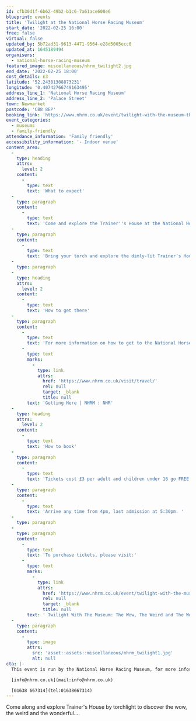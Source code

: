 ```yaml
---
id: cfb30d1f-6b62-49b2-b1c6-7a61ace608e6
blueprint: events
title: 'Twilight at the National Horse Racing Museum'
start_date: '2022-02-25 16:00'
free: false
virtual: false
updated_by: 5b72ad31-9613-4471-9564-e28d5005ecc0
updated_at: 1645189494
organisers:
  - national-horse-racing-museum
featured_image: miscellaneous/nhrm_twilight2.jpg
end_date: '2022-02-25 18:00'
cost_details: £3
latitude: '52.24381308873231'
longitude: '0.40742766749163495'
address_line_1: 'National Horse Racing Museum'
address_line_2: 'Palace Street'
town: Newmarket
postcode: 'CB8 8EP'
booking_link: 'https://www.nhrm.co.uk/event/twilight-with-the-museum-the-wow-the-weird-and-the-wonderful/'
event_categories:
  - museums
  - family-friendly
attendance_information: 'Family friendly'
accessibility_information: '- Indoor venue'
content_area:
  -
    type: heading
    attrs:
      level: 2
    content:
      -
        type: text
        text: 'What to expect'
  -
    type: paragraph
    content:
      -
        type: text
        text: 'Come and explore the Trainer''s House at the National Horse Racing Museum in darkness. '
  -
    type: paragraph
    content:
      -
        type: text
        text: 'Bring your torch and explore the dimly-lit Trainer’s House Galleries with our special Twilight Trail as you search for the weirdest objects in our collection. Discover the wow, the weird and the wonderful, vote for the weirdest object of all, then take a close-up peek at some unusual sights through our special microscopes. Be curious! Be surprsed! Be amazed!This event is part of the University of Cambridge Museums’ Twilight initiative.'
  -
    type: paragraph
  -
    type: heading
    attrs:
      level: 2
    content:
      -
        type: text
        text: 'How to get there'
  -
    type: paragraph
    content:
      -
        type: text
        text: 'For more information on how to get to the National Horse Racing Museum, where to park or how to access  the museum by public transport please visit: '
      -
        type: text
        marks:
          -
            type: link
            attrs:
              href: 'https://www.nhrm.co.uk/visit/travel/'
              rel: null
              target: _blank
              title: null
        text: 'Getting Here | NHRM : NHR'
  -
    type: heading
    attrs:
      level: 2
    content:
      -
        type: text
        text: 'How to book'
  -
    type: paragraph
    content:
      -
        type: text
        text: 'Tickets cost £3 per adult and children under 16 go FREE.'
  -
    type: paragraph
    content:
      -
        type: text
        text: 'Arrive any time from 4pm, last admission at 5:30pm. '
  -
    type: paragraph
  -
    type: paragraph
    content:
      -
        type: text
        text: 'To purchase tickets, please visit:'
      -
        type: text
        marks:
          -
            type: link
            attrs:
              href: 'https://www.nhrm.co.uk/event/twilight-with-the-museum-the-wow-the-weird-and-the-wonderful/'
              rel: null
              target: _blank
              title: null
        text: ' Twilight With The Museum: The Wow, The Weird and The Wonderful - NHRM : NHRM'
  -
    type: paragraph
    content:
      -
        type: image
        attrs:
          src: 'asset::assets::miscellaneous/nhrm_twilight1.jpg'
          alt: null
cta: |-
  This event is run by the National Horse Racing Museum, for more information please get in touch by email or phone:

  [info@nhrm.co.uk](mail:info@nhrm.co.uk)

  [01638 667314](tel:01638667314)
---
```

Come along and explore Trainer's House by torchlight to discover the wow, the weird and the wonderful....